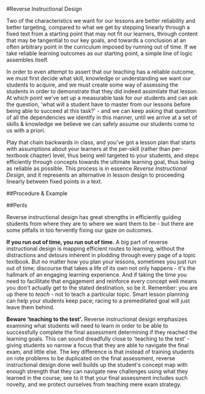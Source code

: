 #Reverse Instructional Design

Two of the characteristics we want for our lessons are better reliability and better targeting, compared to what we get by stepping linearly through a fixed text from a starting point that may not fit our learners, through content that may be tangential to our key goals, and towards a conclusion at an often arbitrary point in the curriculum imposed by running out of time.
If we take reliable learning outcomes as our starting point, a simple line of logic assembles itself.

In order to even attempt to assert that our teaching has a reliable outcome, we must first decide what skill, knowledge or understanding we want our students to acquire, and we must create some way of assessing the students in order to demonstrate that they did indeed assimilate that lesson.
At which point we've set up a measurable task for our students and can ask the question, 'what will a student have to master from our lessons before being able to succeed at this task?' - and we can keep asking that question of all the dependencies we identify in this manner, until we arrive at a set of skills & knowledge we believe we can safely assume our students come to us with a priori.

Play that chain backwards in class, and you've got a lesson plan that starts with assumptions about your learners at the per-skill (rather than per-textbook chapter) level, thus being well targeted to your students, and steps efficiently through concepts towards the ultimate learning goal, thus being as reliable as possible.
This process is in essence *Reverse Instructional Design*, and it represents an alternative in lesson design to proceeding linearly between fixed points in a text.

##Procedure & Example

##Perils

Reverse instructional design has great strengths in efficiently guiding students from where they are to where we want them to be - but there are some pitfalls in too fervently fixing our gaze on outcomes.

**If you run out of time, you run out of time.** A big part of reverse instructional design is mapping efficient routes to learning, without the distractions and detours inherent in plodding through every page of a topic textbook. But no matter how you plan your lessons, sometimes you just run out of time; discourse that takes a life of its own not only happens - it's the hallmark of an engaging learning experience. And if taking the time you need to facillitate that engagement and reinforce every concept well means you don't actually get to the stated destination, so be it. Remember: you are up there to *teach* - not to teach a particular topic. Smart lesson planning can help your students keep pace; racing to a premeditated goal will just leave them behind.

**Beware 'teaching to the test'.** Reverse instructional design emphasizes examining what students will need to learn in order to be able to successfully complete the final assessment determining if they reached the learning goals. This can sound dreadfully close to 'teaching to the test' - giving students so narrow a focus that they are able to navigate the final exam, and little else. The key difference is that instead of training students on rote problems to be duplicated on the final assessment, reverse instructional design done well builds up the student's concept map with enough strength that they can navigate new challenges using what they learned in the course; see to it that your final assessment includes such novelty, and we protect ourselves from teaching mere exam strategy. 
